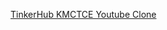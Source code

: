 [TinkerHub KMCTCE Youtube Clone](https://www.figma.com/file/K9Nqkr8mTGpneljwH6jnIT/Untitled?node-id=0%3A1)